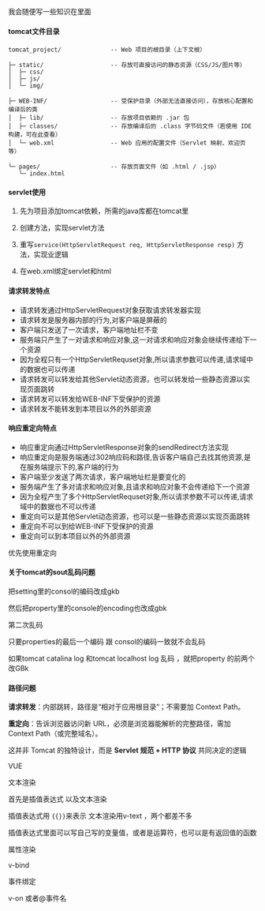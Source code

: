 我会随便写一些知识在里面





#### tomcat文件目录

```
tomcat_project/              -- Web 项目的根目录（上下文根）

├─ static/                   -- 存放可直接访问的静态资源（CSS/JS/图片等）
│  ├─ css/
│  ├─ js/
│  └─ img/

├─ WEB-INF/                  -- 受保护目录（外部无法直接访问），存放核心配置和编译后的类
│  ├─ lib/                   -- 存放项目依赖的 .jar 包
│  ├─ classes/               -- 存放编译后的 .class 字节码文件（若使用 IDE 构建，可在此查看）
│  └─ web.xml                -- Web 应用的配置文件（Servlet 映射、欢迎页等）

└─ pages/                    -- 存放页面文件（如 .html / .jsp）
   └─ index.html
```





#### servlet使用

1. 先为项目添加tomcat依赖，所需的java库都在tomcat里
2. 创建方法，实现servlet方法

3. 重写`service(HttpServletRequest req, HttpServletResponse resp)` 方法，实现业逻辑

4. 在web.xml绑定servlet和html







#### 请求转发特点

- 请求转发通过HttpServletRequest对象获取请求转发器实现
- 请求转发是服务器内部的行为,对客户端是屏蔽的
- 客户端只发送了一次请求，客户端地址栏不变
- 服务端只产生了一对请求和响应对象,这一对请求和响应对象会继续传递给下一个资源
- 因为全程只有一个HttpServletRequset对象,所以请求参数可以传递,请求域中的数据也可以传递
- 请求转发可以转发给其他Servlet动态资源，也可以转发给一些静态资源以实现页面跳转
- 请求转发可以转发给WEB-INF下受保护的资源
- 请求转发不能转发到本项目以外的外部资源





#### 响应重定向特点

- 响应重定向通过HttpServletResponse对象的sendRedirect方法实现
- 响应重定向是服务端通过302响应码和路径,告诉客户端自己去找其他资源,是在服务端提示下的,客户端的行为
- 客户端至少发送了两次请求，客户端地址栏是要变化的
- 服务端产生了多对请求和响应对象,且请求和响应对象不会传递给下一个资源
- 因为全程产生了多个HttpServletRequset对象,所以请求参数不可以传递,请求域中的数据也不可以传递
- 重定向可以是其他Servlet动态资源，也可以是一些静态资源以实现页面跳转
- 重定向不可以到给WEB-INF下受保护的资源
- 重定向可以到本项目以外的外部资源



优先使用重定向





#### 关于tomcat的sout乱码问题



把setting里的consol的编码改成gkb

然后把property里的console的encoding也改成gbk



第二次乱码

只要properties的最后一个编码 跟 consol的编码一致就不会乱码

如果tomcat catalina log  和tomcat localhost log 乱码 ，就把property 的前两个改GBk



#### 路径问题

**请求转发**：内部跳转，路径是“相对于应用根目录”；不需要加 Context Path。

**重定向**：告诉浏览器访问新 URL，必须是浏览器能解析的完整路径，需加 Context Path（或完整域名）。

这并非 Tomcat 的独特设计，而是 **Servlet 规范 + HTTP 协议** 共同决定的逻辑





VUE

文本渲染

首先是插值表达式 以及文本渲染

插值表达式用 `{{}}`来表示 文本渲染用v-text ，两个都差不多

插值表达式里面可以写自己写的变量值，或者是运算符，也可以是有返回值的函数



属性渲染

v-bind



事件绑定

v-on 或者@事件名
